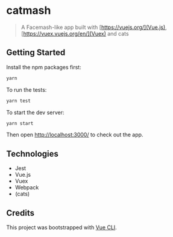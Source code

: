# catmash

> A Facemash-like app built with [https://vuejs.org/](Vue.js), [https://vuex.vuejs.org/en/](Vuex) and cats

## Getting Started

Install the npm packages first:
```sh
yarn
```

To run the tests:
```sh
yarn test
```

To start the dev server:
```sh
yarn start
```

Then open [http://localhost:3000/](http://localhost:3000/) to check out the app.

## Technologies

- Jest
- Vue.js
- Vuex
- Webpack
- (cats)

## Credits

This project was bootstrapped with [Vue CLI](https://github.com/vuejs/vue-cli).